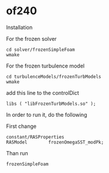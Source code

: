 # of240

Installation


For the frozen solver
```
cd solver/frozenSimpleFoam
wmake 
```

For the frozen turbulence model
```
cd turbulenceModels/frozenTurbModels
wmake 
```

add this line to the controlDict
```
libs ( "libFrozenTurbModels.so" );
```

In order to run it, do the following


First change
```
constant/RASProperties
RASModel        frozenOmegaSST_modPk;

```

Than run
```
frozenSimpleFoam

```



